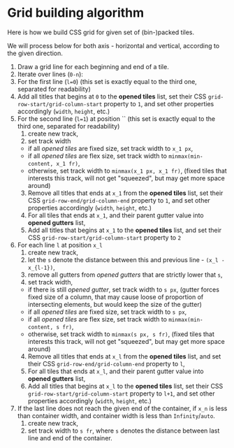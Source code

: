Grid building algorithm
========

Here is how we build CSS grid for given set of (bin-)packed tiles.

We will process below for both axis - horizontal and vertical, according to the given direction.

1. Draw a grid line for each beginning and end of a tile.
2. Iterate over lines (`0-n`):
 1. For the first line (`l=0`) (this set is exactly equal to the third one, separated for readability)
   1. Add all titles that begins at `0` to the **opened tiles** list, set their CSS `grid-row-start/grid-column-start` property to `1`, and set other properties accordingly (`width`, `height`, etc.)
 2. For the second line (`l=1`) at position `` (this set is exactly equal to the third one, separated for readability)
    1. create new track,
    2. set track width
      - if all _opened tiles_ are fixed size, set track width to `x_1 px`,
      - if all _opened tiles_ are flex size, set track width to `minmax(min-content, x_1 fr)`,
      - otherwise, set track width to `minmax(x_1 px, x_1 fr)`, 
        (fixed tiles that interests this track, will not get "squeezed", but may get more space around)
    3. Remove all titles that ends at `x_1` from the **opened tiles** list, set their CSS `grid-row-end/grid-column-end` property to `1`, and set other properties accordingly (`width`, `height`, etc.)
    4. For all tiles that ends at `x_1`, and their parent gutter value into **opened gutters** list,
    5. Add all titles that begins at `x_1` to the **opened tiles** list, and set their CSS `grid-row-start/grid-column-start` property to `2`
 3. For each line `l` at position `x_l`
    1. create new track,
    2. let the `s` denote the distance between this and previous line - `(x_l - x_{l-1})`,
    2. remove all gutters from _opened gutters_ that are strictly lower that `s`,
    3. set track width, 
      - if there is still _opened gutter_, set track width to `s px`,
        (gutter forces fixed size of a column, that may cause loose of proportion of intersecting elements, but would keep the size of the gutter)
      - if all _opened tiles_ are fixed size, set track width to `s px`,
      - if all _opened tiles_ are flex size, set track width to `minmax(min-content, s fr)`,
      - otherwise, set track width to `minmax(s px, s fr)`, 
        (fixed tiles that interests this track, will not get "squeezed", but may get more space around)
    4. Remove all titles that ends at `x_l` from the **opened tiles** list, and set their CSS `grid-row-end/grid-column-end` property to `l`,
    5. For all tiles that ends at `x_l`, and their parent gutter value into **opened gutters** list,
    6. Add all titles that begins at `x_l` to the **opened tiles** list, set their CSS `grid-row-start/grid-column-start` property to `l+1`, and set other properties accordingly (`width`, `height`, etc.)
 4. If the last line does not reach the given end of the container, if `x_n` is less than container width, and container width is less than `Infinity`/`auto`.
    1. create new track,
    2. set track width to `s fr`, where `s` denotes the distance between last line and end of the container.
